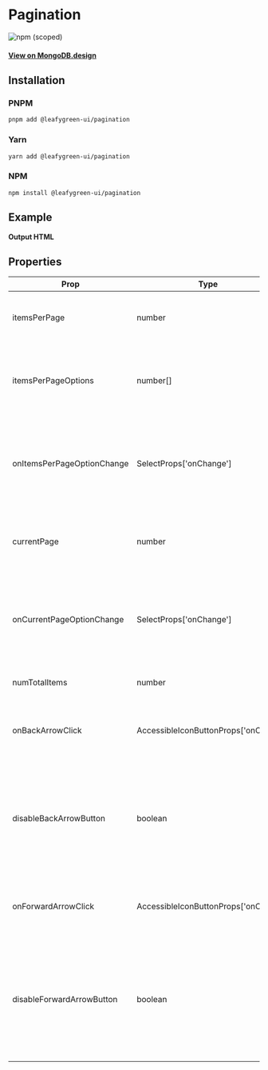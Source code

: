 # Pagination

![npm (scoped)](https://img.shields.io/npm/v/@leafygreen-ui/pagination.svg)

#### [View on MongoDB.design](https://www.mongodb.design/component/pagination/live-example/)

## Installation

### PNPM

```shell
pnpm add @leafygreen-ui/pagination
```

### Yarn

```shell
yarn add @leafygreen-ui/pagination
```

### NPM

```shell
npm install @leafygreen-ui/pagination
```

## Example

**Output HTML**

## Properties

| Prop                       | Type                                 | Description                                                                                          | Default    |
| -------------------------- | ------------------------------------ | ---------------------------------------------------------------------------------------------------- | ---------- |
| itemsPerPage               | number                               | Number of items visible on the current page.                                                         | 10         |
| itemsPerPageOptions        | number[]                             | Options to be shown in the Select to indicate items per page.                                        | [10,25,50] |
| onItemsPerPageOptionChange | SelectProps['onChange']              | onChange prop passed to the Select component that controls the items per page.                       |            |
| currentPage                | number                               | Current index of page shown (starting from 1)                                                        | 1          |
| onCurrentPageOptionChange  | SelectProps['onChange']              | onChange prop passed to the Select component that controls the current page index.                   |            |
| numTotalItems              | number                               | Total number of records.                                                                             |            |
| onBackArrowClick           | AccessibleIconButtonProps['onClick'] | Function called when the forward arrow icon is clicked                                               |            |
| disableBackArrowButton     | boolean                              | Disables the back arrow button. Back arrow button is only disabled on the first page by default      | false      |
| onForwardArrowClick        | AccessibleIconButtonProps['onClick'] | Function called when the forward arrow icon is clicked                                               |            |
| disableForwardArrowButton  | boolean                              | Disables the forward arrow button. Forward arrow button is only disabled on the last page by default | false      |
